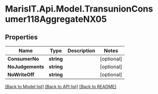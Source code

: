 
# MarisIT.Api.Model.TransunionConsumer118AggregateNX05

## Properties

Name | Type | Description | Notes
------------ | ------------- | ------------- | -------------
**ConsumerNo** | **string** |  | [optional] 
**NoJudgements** | **string** |  | [optional] 
**NoWriteOff** | **string** |  | [optional] 

[[Back to Model list]](../README.md#documentation-for-models)
[[Back to API list]](../README.md#documentation-for-api-endpoints)
[[Back to README]](../README.md)

